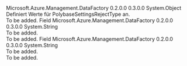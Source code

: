 <Type Name="PolybaseSettingsRejectType" FullName="Microsoft.Azure.Management.DataFactory.Models.PolybaseSettingsRejectType">
  <TypeSignature Language="C#" Value="public static class PolybaseSettingsRejectType" />
  <TypeSignature Language="ILAsm" Value=".class public auto ansi abstract sealed beforefieldinit PolybaseSettingsRejectType extends System.Object" />
  <TypeSignature Language="DocId" Value="T:Microsoft.Azure.Management.DataFactory.Models.PolybaseSettingsRejectType" />
  <TypeSignature Language="VB.NET" Value="Public Class PolybaseSettingsRejectType" />
  <TypeSignature Language="F#" Value="type PolybaseSettingsRejectType = class" />
  <AssemblyInfo>
    <AssemblyName>Microsoft.Azure.Management.DataFactory</AssemblyName>
    <AssemblyVersion>0.2.0.0</AssemblyVersion>
    <AssemblyVersion>0.3.0.0</AssemblyVersion>
  </AssemblyInfo>
  <Base>
    <BaseTypeName>System.Object</BaseTypeName>
  </Base>
  <Interfaces />
  <Docs>
    <summary>
            Definiert Werte für PolybaseSettingsRejectType an.
            </summary>
    <remarks>To be added.</remarks>
  </Docs>
  <Members>
    <Member MemberName="Percentage">
      <MemberSignature Language="C#" Value="public const string Percentage;" />
      <MemberSignature Language="ILAsm" Value=".field public static literal string Percentage" />
      <MemberSignature Language="DocId" Value="F:Microsoft.Azure.Management.DataFactory.Models.PolybaseSettingsRejectType.Percentage" />
      <MemberSignature Language="VB.NET" Value="Public Const Percentage As String " />
      <MemberSignature Language="F#" Value="val mutable Percentage : string" Usage="Microsoft.Azure.Management.DataFactory.Models.PolybaseSettingsRejectType.Percentage" />
      <MemberType>Field</MemberType>
      <AssemblyInfo>
        <AssemblyName>Microsoft.Azure.Management.DataFactory</AssemblyName>
        <AssemblyVersion>0.2.0.0</AssemblyVersion>
        <AssemblyVersion>0.3.0.0</AssemblyVersion>
      </AssemblyInfo>
      <ReturnValue>
        <ReturnType>System.String</ReturnType>
      </ReturnValue>
      <Docs>
        <summary>To be added.</summary>
        <remarks>To be added.</remarks>
      </Docs>
    </Member>
    <Member MemberName="Value">
      <MemberSignature Language="C#" Value="public const string Value;" />
      <MemberSignature Language="ILAsm" Value=".field public static literal string Value" />
      <MemberSignature Language="DocId" Value="F:Microsoft.Azure.Management.DataFactory.Models.PolybaseSettingsRejectType.Value" />
      <MemberSignature Language="VB.NET" Value="Public Const Value As String " />
      <MemberSignature Language="F#" Value="val mutable Value : string" Usage="Microsoft.Azure.Management.DataFactory.Models.PolybaseSettingsRejectType.Value" />
      <MemberType>Field</MemberType>
      <AssemblyInfo>
        <AssemblyName>Microsoft.Azure.Management.DataFactory</AssemblyName>
        <AssemblyVersion>0.2.0.0</AssemblyVersion>
        <AssemblyVersion>0.3.0.0</AssemblyVersion>
      </AssemblyInfo>
      <ReturnValue>
        <ReturnType>System.String</ReturnType>
      </ReturnValue>
      <Docs>
        <summary>To be added.</summary>
        <remarks>To be added.</remarks>
      </Docs>
    </Member>
  </Members>
</Type>